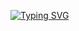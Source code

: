 <a href="https://git.io/typing-svg"><img src="https://readme-typing-svg.herokuapp.com?font=Fira+Code&pause=1000&center=falso&vCenter=falso&repeat=verdadeiro&random=falso&width=435&lines=eu+sou+linda+" alt="Typing SVG" /></a>

